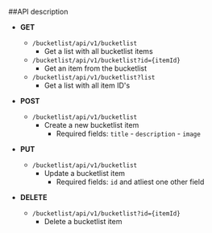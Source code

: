 ##API description

* **GET** 
  * `/bucketlist/api/v1/bucketlist`
    * Get a list with all bucketlist items
  * `/bucketlist/api/v1/bucketlist?id={itemId}`
    * Get an item from the bucketlist
  * `/bucketlist/api/v1/bucketlist?list`
    * Get a list with all item ID's
    
* **POST**
  * `/bucketlist/api/v1/bucketlist`
    * Create a new bucketlist item
      * Required fields: `title` - `description` - `image`

* **PUT**
  * `/bucketlist/api/v1/bucketlist`
    * Update a bucketlist item
      * Required fields: `id` and atliest one other field
      
* **DELETE**
  * `/bucketlist/api/v1/bucketlist?id={itemId}`
    * Delete a bucketlist item